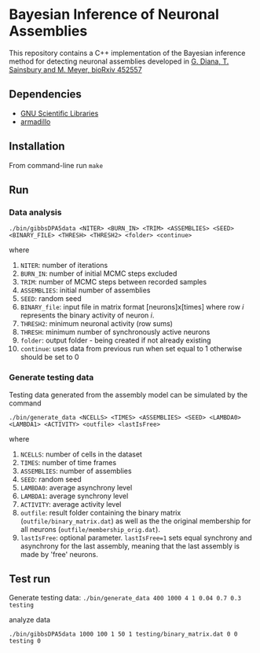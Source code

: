 # Bayesian Inference of Neuronal Assemblies
This repository contains a C++ implementation of the Bayesian inference method for detecting neuronal assemblies developed in [G. Diana, T. Sainsbury and M. Meyer, bioRxiv 452557](https://doi.org/10.1101/452557)
## Dependencies
* [GNU Scientific Libraries](https://www.gnu.org/software/gsl/)
* [armadillo](http://arma.sourceforge.net/)
## Installation
From command-line run `make`
## Run
### Data analysis
`./bin/gibbsDPA5data <NITER> <BURN_IN> <TRIM> <ASSEMBLIES> <SEED> <BINARY_FILE> <THRESH> <THRESH2> <folder> <continue>`

where

1. `NITER`: number of iterations
1. `BURN_IN`: number of initial MCMC steps excluded
1. `TRIM`: number of MCMC steps between recorded samples
1. `ASSEMBLIES`: initial number of assemblies
1. `SEED`: random seed
1. `BINARY_file`: input file in matrix format [neurons]x[times] where row *i* represents the binary activity of neuron *i*.
1. `THRESH2`: minimum neuronal activity (row sums)
1. `THRESH`: minimum number of synchronously active neurons
1. `folder`: output folder - being created if not already existing 
1. `continue`: uses data from previous run when set equal to 1 otherwise should be set to 0

### Generate testing data
Testing data generated from the assembly model can be simulated by the command

`./bin/generate_data <NCELLS> <TIMES> <ASSEMBLIES> <SEED> <LAMBDA0> <LAMBDA1> <ACTIVITY> <outfile> <lastIsFree>`

where 

1. `NCELLS`: number of cells in the dataset
1. `TIMES`: number of time frames
1. `ASSEMBLIES`: number of assemblies
1. `SEED`: random seed
1. `LAMBDA0`: average asynchrony level
1. `LAMBDA1`: average synchrony level
1. `ACTIVITY`: average activity level
1. `outfile`: result folder containing the binary matrix (`outfile/binary_matrix.dat`) as well as the the original membership for all neurons (`outfile/membership_orig.dat`).
1. `lastIsFree`: optional parameter. `lastIsFree=1` sets equal synchrony and asynchrony for the last assembly, meaning that the last assembly is made by 'free' neurons.


## Test run
Generate testing data:
`./bin/generate_data 400 1000 4 1 0.04 0.7 0.3 testing`

analyze data

`./bin/gibbsDPA5data 1000 100 1 50 1 testing/binary_matrix.dat 0 0 testing 0`


